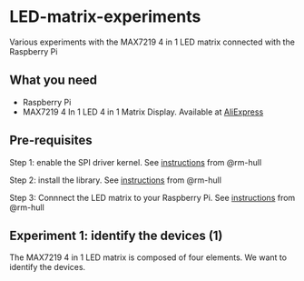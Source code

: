 # LED-matrix-experiments
Various experiments with the MAX7219 4 in 1 LED matrix connected with the Raspberry Pi

## What you need ##
- Raspberry Pi
- MAX7219 4 In 1 LED 4 in 1 Matrix Display. Available at [AliExpress](https://nl.aliexpress.com/item/MAX7219-Microcontroller-4-In-1-Display-with-5P-Line-Dot-Matrix-Module-for-Arduino/32669747663.html?spm=2114.13010608.0.0.gZJlAA&detailNewVersion=&categoryId=200003315)


## Pre-requisites ##
Step 1: enable the SPI driver kernel. See [instructions](https://github.com/rm-hull/max7219/blob/master/docs/install.rst) from @rm-hull

Step 2: install the library. See [instructions](https://github.com/rm-hull/max7219/blob/master/docs/install.rst) from @rm-hull

Step 3: Connnect the LED matrix to your Raspberry Pi. See [instructions](https://github.com/rm-hull/max7219/blob/master/docs/install.rst) from @rm-hull

## Experiment 1: identify the devices (1)
The MAX7219 4 in 1 LED matrix is composed of four elements. We want to identify the devices.
